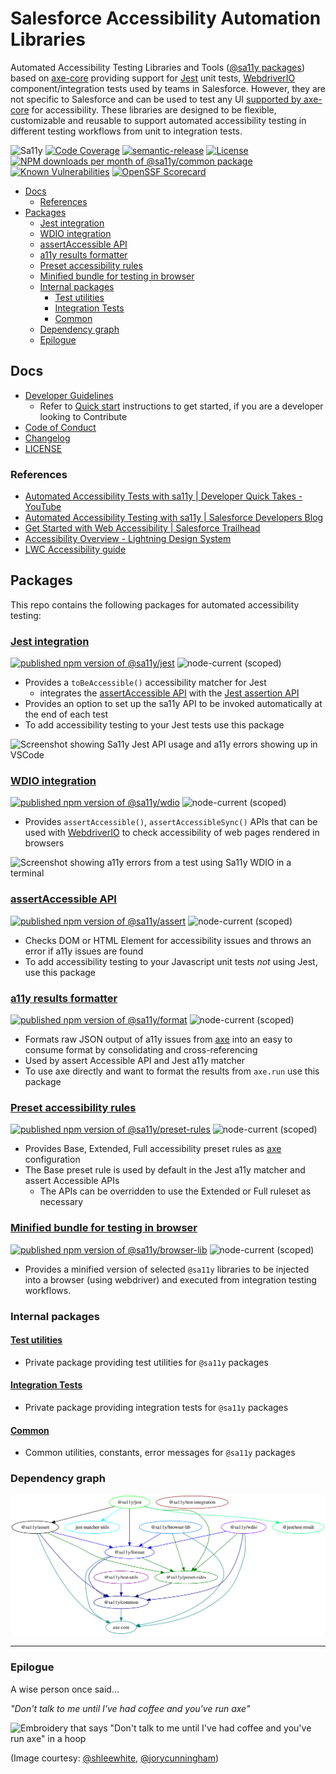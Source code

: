# Salesforce Accessibility Automation Libraries

Automated Accessibility Testing Libraries and Tools ([@sa11y packages](https://www.npmjs.com/org/sa11y)) based on [axe-core][axe] providing support for [Jest](#jest-integration) unit tests, [WebdriverIO](#wdio-integration) component/integration tests used by teams in Salesforce. However, they are not specific to Salesforce and can be used to test any UI [supported by axe-core](https://github.com/dequelabs/axe-core#supported-browsers) for accessibility. These libraries are designed to be flexible, customizable and reusable to support automated accessibility testing in different testing workflows from unit to integration tests.

![Sa11y](https://github.com/salesforce/sa11y/workflows/CI/badge.svg)
[![Code Coverage](https://codecov.io/gh/salesforce/sa11y/branch/master/graph/badge.svg)](https://codecov.io/gh/salesforce/sa11y)
[![semantic-release](https://img.shields.io/badge/%20%20%F0%9F%93%A6%F0%9F%9A%80-semantic--release-e10079.svg?style=flat)](https://github.com/semantic-release/semantic-release)
[![License](https://img.shields.io/npm/l/@sa11y/common)](./LICENSE.txt)
[![NPM downloads per month of @sa11y/common package](https://img.shields.io/npm/dm/@sa11y/common)](https://www.npmtrends.com/@sa11y/common)
[![Known Vulnerabilities](https://snyk.io/test/github/salesforce/sa11y/badge.svg?targetFile=package.json)](https://snyk.io/test/github/salesforce/sa11y?targetFile=package.json)
[![OpenSSF Scorecard](https://api.securityscorecards.dev/projects/github.com/salesforce/sa11y/badge)](https://api.securityscorecards.dev/projects/github.com/salesforce/sa11y)

<!-- START doctoc generated TOC please keep comment here to allow auto update -->
<!-- DON'T EDIT THIS SECTION, INSTEAD RE-RUN doctoc TO UPDATE -->

- [Docs](#docs)
  - [References](#references)
- [Packages](#packages)
  - [Jest integration](#jest-integration)
  - [WDIO integration](#wdio-integration)
  - [assertAccessible API](#assertaccessible-api)
  - [a11y results formatter](#a11y-results-formatter)
  - [Preset accessibility rules](#preset-accessibility-rules)
  - [Minified bundle for testing in browser](#minified-bundle-for-testing-in-browser)
  - [Internal packages](#internal-packages)
    - [Test utilities](#test-utilities)
    - [Integration Tests](#integration-tests)
    - [Common](#common)
  - [Dependency graph](#dependency-graph)
  - [Epilogue](#epilogue)

<!-- END doctoc generated TOC please keep comment here to allow auto update -->

## Docs

-   [Developer Guidelines](./CONTRIBUTING.md)
    -   Refer to [Quick start](./CONTRIBUTING.md#quick-start) instructions to get started, if you are a developer looking to Contribute
-   [Code of Conduct](./CODE_OF_CONDUCT.md)
-   [Changelog](./CHANGELOG.md)
-   [LICENSE](./LICENSE.txt)

### References

-   [Automated Accessibility Tests with sa11y | Developer Quick Takes - YouTube](https://www.youtube.com/watch?v=ScqZisOBbUM&list=PLgIMQe2PKPSJdFGHjGpjd1FbCsOqq5H8t&index=21)
-   [Automated Accessibility Testing with sa11y | Salesforce Developers Blog](https://developer.salesforce.com/blogs/2020/10/automated-accessibility-testing-with-sa11y.html)
-   [Get Started with Web Accessibility | Salesforce Trailhead](https://trailhead.salesforce.com/en/content/learn/trails/get-started-with-web-accessibility)
-   [Accessibility Overview - Lightning Design System](https://www.lightningdesignsystem.com/accessibility/overview/)
-   [LWC Accessibility guide](https://lwc.dev/guide/accessibility)

## Packages

This repo contains the following packages for automated accessibility testing:

### [Jest integration](./packages/jest/README.md)

[![published npm version of @sa11y/jest](https://img.shields.io/npm/v/@sa11y/jest)](https://www.npmjs.com/package/@sa11y/jest)
![node-current (scoped)](https://img.shields.io/node/v/@sa11y/jest)

-   Provides a `toBeAccessible()` accessibility matcher for Jest
    -   integrates the [assertAccessible API](./packages/assert/README.md) with the [Jest assertion API](https://jestjs.io/docs/en/using-matchers)
-   Provides an option to set up the sa11y API to be invoked automatically at the end of each test
-   To add accessibility testing to your Jest tests use this package

![Screenshot showing Sa11y Jest API usage and a11y errors showing up in VSCode](https://github.com/salesforce/sa11y/blob/media/screenshot/jest.png?raw=true)

### [WDIO integration](./packages/wdio/README.md)

[![published npm version of @sa11y/wdio](https://img.shields.io/npm/v/@sa11y/wdio)](https://www.npmjs.com/package/@sa11y/wdio)
![node-current (scoped)](https://img.shields.io/node/v/@sa11y/wdio)

-   Provides `assertAccessible()`, `assertAccessibleSync()` APIs that can be used with [WebdriverIO](https://webdriver.io/) to check accessibility of web pages rendered in browsers

![Screenshot showing a11y errors from a test using Sa11y WDIO in a terminal](https://github.com/salesforce/sa11y/blob/media/screenshot/wdio.png?raw=true)

### [assertAccessible API](./packages/assert/README.md)

[![published npm version of @sa11y/assert](https://img.shields.io/npm/v/@sa11y/assert)](https://www.npmjs.com/package/@sa11y/assert)
![node-current (scoped)](https://img.shields.io/node/v/@sa11y/assert)

-   Checks DOM or HTML Element for accessibility issues and throws an error if a11y issues are found
-   To add accessibility testing to your Javascript unit tests _not_ using Jest, use this package

### [a11y results formatter](./packages/format/README.md)

[![published npm version of @sa11y/format](https://img.shields.io/npm/v/@sa11y/format)](https://www.npmjs.com/package/@sa11y/format)
![node-current (scoped)](https://img.shields.io/node/v/@sa11y/format)

-   Formats raw JSON output of a11y issues from [axe] into an easy to consume format by consolidating and cross-referencing
-   Used by assert Accessible API and Jest a11y matcher
-   To use axe directly and want to format the results from `axe.run` use this package

### [Preset accessibility rules](./packages/preset-rules/README.md)

[![published npm version of @sa11y/preset-rules](https://img.shields.io/npm/v/@sa11y/preset-rules)](https://www.npmjs.com/package/@sa11y/preset-rules)
![node-current (scoped)](https://img.shields.io/node/v/@sa11y/preset-rules)

-   Provides Base, Extended, Full accessibility preset rules as [axe] configuration
-   The Base preset rule is used by default in the Jest a11y matcher and assert Accessible APIs
    -   The APIs can be overridden to use the Extended or Full ruleset as necessary

### [Minified bundle for testing in browser](./packages/browser-lib/README.md)

[![published npm version of @sa11y/browser-lib](https://img.shields.io/npm/v/@sa11y/browser-lib)](https://www.npmjs.com/package/@sa11y/browser-lib)
![node-current (scoped)](https://img.shields.io/node/v/@sa11y/browser-lib)

-   Provides a minified version of selected `@sa11y` libraries to be injected into a browser (using webdriver) and executed from integration testing workflows.

### Internal packages

#### [Test utilities](./packages/test-utils/README.md)

-   Private package providing test utilities for `@sa11y` packages

#### [Integration Tests](./packages/test-integration/README.md)

-   Private package providing integration tests for `@sa11y` packages

#### [Common](./packages/common/README.md)

-   Common utilities, constants, error messages for `@sa11y` packages

### Dependency graph

![Dependency graph of sa11y packages](docs/sa11y_dependency_graph.svg)

---

### Epilogue

A wise person once said…

<!-- cSpell:disable -->

_"Don't talk to me until I've had coffee and you've run axe"_

![Embroidery that says "Don't talk to me until I've had coffee and you've run axe" in a hoop](https://github.com/salesforce/sa11y/blob/media/axe_embroidery.jpeg?raw=true)

(Image courtesy: [@shleewhite](https://github.com/shleewhite), [@jorycunningham](https://github.com/jorycunningham))

<!-- cSpell:enable -->

[axe]: https://github.com/dequelabs/axe-core
